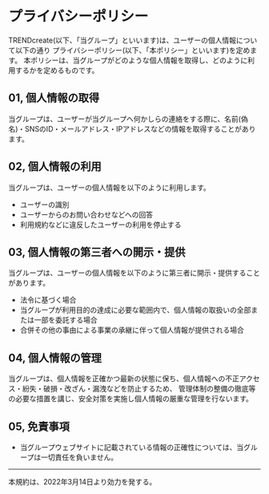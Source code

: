 # プライバシーポリシー
TRENDcreate(以下、「当グループ」といいます)は、ユーザーの個人情報について以下の通り
プライバシーポリシー(以下、「本ポリシー」といいます)を定めます。
本ポリシーは、当グループがどのような個人情報を取得し、どのように利用するかを定めるものです。

## 01, 個人情報の取得
当グループは、ユーザーが当グループへ何かしらの連絡をする際に、名前(偽名)・SNSのID・メールアドレス・IPアドレスなどの情報を取得することがあります。

## 02, 個人情報の利用
当グループは、ユーザーの個人情報を以下のように利用します。
- ユーザーの識別
- ユーザーからのお問い合わせなどへの回答
- 利用規約などに違反したユーザーの利用を停止する

## 03, 個人情報の第三者への開示・提供
当グループは、ユーザーの個人情報を以下のように第三者に開示・提供することがあります。
- 法令に基づく場合
- 当グループが利用目的の達成に必要な範囲内で、個人情報の取扱いの全部または一部を委託する場合
- 合併その他の事由による事業の承継に伴って個人情報が提供される場合

## 04, 個人情報の管理
当グループは、個人情報を正確かつ最新の状態に保ち、個人情報への不正アクセス・紛失・破損・改ざん・漏洩などを防止するため、
管理体制の整備の徹底等の必要な措置を講じ、安全対策を実施し個人情報の厳重な管理を行ないます。

## 05, 免責事項
- 当グループウェブサイトに記載されている情報の正確性については、当グループは一切責任を負いません。

---
本規約は、2022年3月14日より効力を発する。